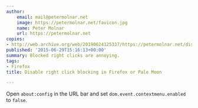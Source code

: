 ```yaml
---
author:
    email: mail@petermolnar.net
    image: https://petermolnar.net/favicon.jpg
    name: Peter Molnar
    url: https://petermolnar.net
copies:
- http://web.archive.org/web/20190624125337/https://petermolnar.net/disable-right-click-blocking-in-firefox-pale-moon/
published: '2015-06-29T15:16:13+00:00'
summary: Blocked right clicks are annoying.
tags:
- Firefox
title: Disable right click blocking in Firefox or Pale Moon

---
```


Open `about:config` in the URL bar and set
`dom.event.contextmenu.enabled` to `false`.